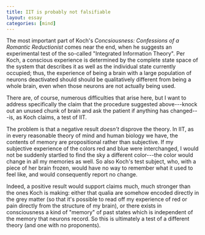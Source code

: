```yaml
---
title: IIT is probably not falsifiable
layout: essay
categories: [mind]
---
```


The most important part of Koch's <cite>Concsiousness: Confessions of a Romantic
Reductionist</cite> comes near the end, when he suggests an experimental test of
the so-called "Integrated Information Theory". Per Koch, a conscious experience
is determined by the complete state space of the system that describes it as
well as the individual state currently occupied; thus, the experience of being a
brain with a large population of neurons deactivated should should be
qualitatively different from being a whole brain, even when those neurons are
not actually being used.

There are, of course, numerous difficulties that arise here, but I want to
address specifically the claim that the procedure suggested above---knock out an
unused chunk of brain and ask the patient if anything has changed---is, as Koch
claims, a test of IIT.

The problem is that a negative result _doesn't_ disprove the theory. In IIT, as
in every reasonable theory of mind and human biology we have, the contents of
memory are propositional rather than subjective. If my subjective experience of
the colors red and blue were interchanged, I would not be suddenly startled to
find the sky a different color---the color would change in all my memories as
well. So also Koch's test subject, who, with a piece of her brain frozen, would
have no way to remember what it used to feel like, and would consequently report
no change.

Indeed, a positive result would support claims much, much stronger than the ones
Koch is making: either that qualia are somehow encoded directly in the grey
matter (so that it's possible to read off my experience of red or pain directly
from the structure of my brain), or there exists in consciousness a kind of
"memory" of past states which is independent of the memory that neurons record.
So this is ultimately a test of a different theory (and one with no proponents).
